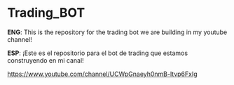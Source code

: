 # Trading_BOT

__ENG__: This is the repository for the trading bot we are building in my youtube channel! 

__ESP__: ¡Este es el repositorio para el bot de trading que estamos construyendo en mi canal!

https://www.youtube.com/channel/UCWpGnaeyh0nmB-ltvp6FxIg
